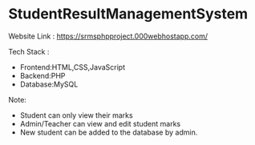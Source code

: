 # StudentResultManagementSystem

Website Link :  https://srmsphpproject.000webhostapp.com/

Tech Stack :
- Frontend:HTML,CSS,JavaScript
- Backend:PHP
- Database:MySQL

Note:
- Student can only view their marks
- Admin/Teacher can view and edit student marks
- New student can be added to the database by admin.

